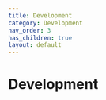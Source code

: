 ```yaml
---
title: Development
category: Development
nav_order: 3
has_children: true
layout: default
---
```


# Development
